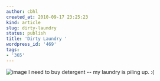 ```yaml
---
author: cbhl
created_at: 2010-09-17 23:25:23
kind: article
slug: dirty-laundry
status: publish
title: 'Dirty Laundry '
wordpress_id: '469'
tags:
- '365'
---
```


![image](http://images.azuresky.ca/blog/wp-content/uploads/2010/09/wpid-IMG_20100917_003223.jpg)
I need to buy detergent -- my laundry is piling up. :(
